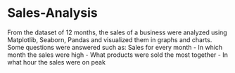 # Sales-Analysis

From the dataset of 12 months, the sales of a business were analyzed using Matplotlib, Seaborn, Pandas and visualized them in graphs and charts. Some questions were answered such as:
Sales for every month - In which month the sales were high - What products were sold the most together - In what hour the sales were on peak
